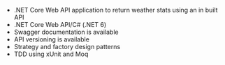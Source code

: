 - .NET Core Web API application to return weather stats using an in built API
- .NET Core Web API/C# (.NET 6)
- Swagger documentation is available
- API versioning is available
- Strategy and factory design patterns
- TDD using xUnit and Moq

